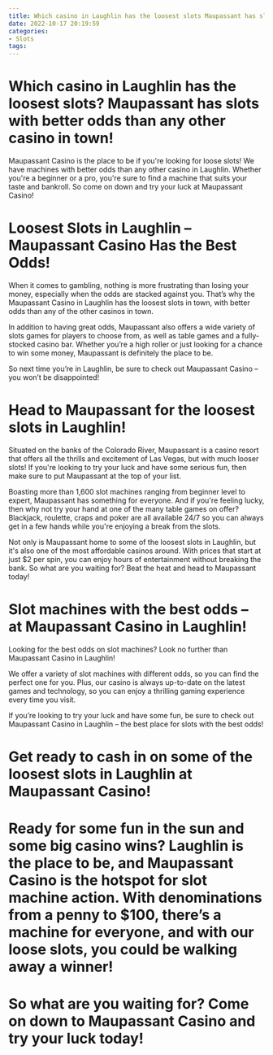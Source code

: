 ```yaml
---
title: Which casino in Laughlin has the loosest slots Maupassant has slots with better odds than any other casino in town!
date: 2022-10-17 20:19:59
categories:
- Slots
tags:
---
```



#  Which casino in Laughlin has the loosest slots? Maupassant has slots with better odds than any other casino in town!

Maupassant Casino is the place to be if you're looking for loose slots! We have machines with better odds than any other casino in Laughlin. Whether you're a beginner or a pro, you're sure to find a machine that suits your taste and bankroll. So come on down and try your luck at Maupassant Casino!

#  Loosest Slots in Laughlin – Maupassant Casino Has the Best Odds!

When it comes to gambling, nothing is more frustrating than losing your money, especially when the odds are stacked against you. That’s why the Maupassant Casino in Laughlin has the loosest slots in town, with better odds than any of the other casinos in town.

In addition to having great odds, Maupassant also offers a wide variety of slots games for players to choose from, as well as table games and a fully-stocked casino bar. Whether you’re a high roller or just looking for a chance to win some money, Maupassant is definitely the place to be.

So next time you’re in Laughlin, be sure to check out Maupassant Casino – you won’t be disappointed!

#  Head to Maupassant for the loosest slots in Laughlin!

Situated on the banks of the Colorado River, Maupassant is a casino resort that offers all the thrills and excitement of Las Vegas, but with much looser slots! If you're looking to try your luck and have some serious fun, then make sure to put Maupassant at the top of your list.

Boasting more than 1,600 slot machines ranging from beginner level to expert, Maupassant has something for everyone. And if you're feeling lucky, then why not try your hand at one of the many table games on offer? Blackjack, roulette, craps and poker are all available 24/7 so you can always get in a few hands while you're enjoying a break from the slots.

Not only is Maupassant home to some of the loosest slots in Laughlin, but it's also one of the most affordable casinos around. With prices that start at just $2 per spin, you can enjoy hours of entertainment without breaking the bank. So what are you waiting for? Beat the heat and head to Maupassant today!

#  Slot machines with the best odds – at Maupassant Casino in Laughlin!

Looking for the best odds on slot machines? Look no further than Maupassant Casino in Laughlin!

We offer a variety of slot machines with different odds, so you can find the perfect one for you. Plus, our casino is always up-to-date on the latest games and technology, so you can enjoy a thrilling gaming experience every time you visit.

If you’re looking to try your luck and have some fun, be sure to check out Maupassant Casino in Laughlin – the best place for slots with the best odds!

#  Get ready to cash in on some of the loosest slots in Laughlin at Maupassant Casino!

# Ready for some fun in the sun and some big casino wins? Laughlin is the place to be, and Maupassant Casino is the hotspot for slot machine action. With denominations from a penny to $100, there’s a machine for everyone, and with our loose slots, you could be walking away a winner!

# So what are you waiting for? Come on down to Maupassant Casino and try your luck today!